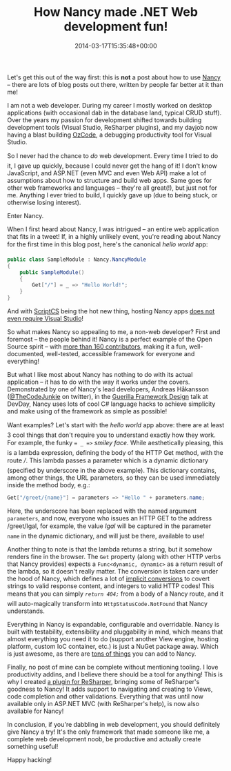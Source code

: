 ﻿---
title: How Nancy made .NET Web development fun!
date: 2014-03-17T15:35:48+00:00
---
Let's get this out of the way first: this is **not** a post about how to use [Nancy](http://nancyfx.org/) &ndash; there are lots of blog posts out there, written by people far better at it than me!

I am not a web developer. During my career I mostly worked on desktop applications (with occasional dab in the database land, typical CRUD stuff). Over the years my passion for development shifted towards building development tools (Visual Studio, ReSharper plugins), and my dayjob now having a blast building [OzCode](http://www.oz-code.com/), a debugging productivity tool for Visual Studio.

<!-- more -->

So I never had the chance to *do* web development. Every time I tried to do it, I gave up quickly, because I could never get the hang of it! I don't know JavaScript, and ASP.NET (even MVC and even Web API) make a lot of assumptions about how to structure and build web apps. Same goes for other web frameworks and languages &ndash; they're all great(!), but just not for me. Anything I ever tried to build, I quickly gave up (due to being stuck, or otherwise losing interest).

Enter Nancy.

When I first heard about Nancy, I was intrigued &ndash; an entire web application that fits in a tweet! If, in a highly unlikely event, you're reading about Nancy for the first time in this blog post, here's the canonical *hello world* app:

```csharp
public class SampleModule : Nancy.NancyModule
{
    public SampleModule()
    {
        Get["/"] = _ => "Hello World!";
    }
}
```

And with [ScriptCS](http://scriptcs.net/) being the hot new thing, hosting Nancy apps [does not even require Visual Studio](https://github.com/adamralph/scriptcs-nancy)!

So what makes Nancy so appealing to me, a non-web developer? First and foremost &ndash; the people behind it! Nancy is a perfect example of the Open Source spirit &ndash; with [more than 160 contributors](http://nancyfx.org/contribs.html), making it a fun, well-documented, well-tested, accessible framework for everyone and everything!

But what I like most about Nancy has nothing to do with its actual application &ndash; it has to do with the way it works under the covers. Demonstrated by one of Nancy's lead developers, Andreas Håkansson ([@TheCodeJunkie](https://twitter.com/TheCodeJunkie) on twitter), in the [Guerilla Framework Design](https://www.youtube.com/watch?v=7jg0u-YaRxQ) talk at DevDay, Nancy uses lots of cool C# language hacks to achieve simplicity and make using of the framework as simple as possible!

Want examples? Let's start with the *hello world* app above: there are at least 3 cool things that don't require you to understand exactly how they work. For example, the funky `= _ =>` *smiley face*. While aesthetically pleasing, this is a lambda expression, defining the body of the HTTP Get method, with the route */*. This lambda passes a parameter which is a dynamic dictionary (specified by underscore in the above example). This dictionary contains, among other things, the URL parameters, so they can be used immediately inside the method body, e.g.:

```csharp
Get["/greet/{name}"] = parameters => "Hello " + parameters.name;
```

Here, the underscore has been replaced with the named argument `parameters`, and now, everyone who issues an HTTP GET to the address /greet/Igal, for example, the value *Igal* will be captured in the parameter `name` in the dynamic dictionary, and will just be there, available to use!

Another thing to note is that the lambda returns a string, but it somehow renders fine in the browser. The `Get` property (along with other HTTP verbs that Nancy provides) expects a `Func<dynamic, dynamic>` as a return result of the lambda, so it doesn't really matter. The conversion is taken care under the hood of Nancy, which defines a lot of [implicit conversions](http://msdn.microsoft.com/en-us/library/z5z9kes2.aspx) to covert strings to valid response content, and integers to valid HTTP codes! This means that you can simply *`return 404;`* from a body of a Nancy route, and it will auto-magically transform into `HttpStatusCode.NotFound` that Nancy understands.

Everything in Nancy is expandable, configurable and overridable. Nancy is built with testability, extensibility and pluggability in mind, which means that almost everything you need it to do (support another View engine, hosting platform, custom IoC container, etc.) is just a NuGet package away. Which is just awesome, as there are [tons of things](https://www.nuget.org/packages?q=nancy) you can add to Nancy.

Finally, no post of mine can be complete without mentioning tooling. I love productivity addins, and I believe there should be a tool for anything! This is why I created [a plugin for ReSharper](https://github.com/hmemcpy/Nancy.ReSharper), bringing some of ReSharper's goodness to Nancy! It adds support to navigating and creating to Views, code completion and other validations. Everything that was until now available only in ASP.NET MVC (with ReSharper's help), is now also available for Nancy!

In conclusion, if you're dabbling in web development, you should definitely give Nancy a try! It's the only framework that made someone like me, a complete web development noob, be productive and actually create something useful!

Happy hacking!

